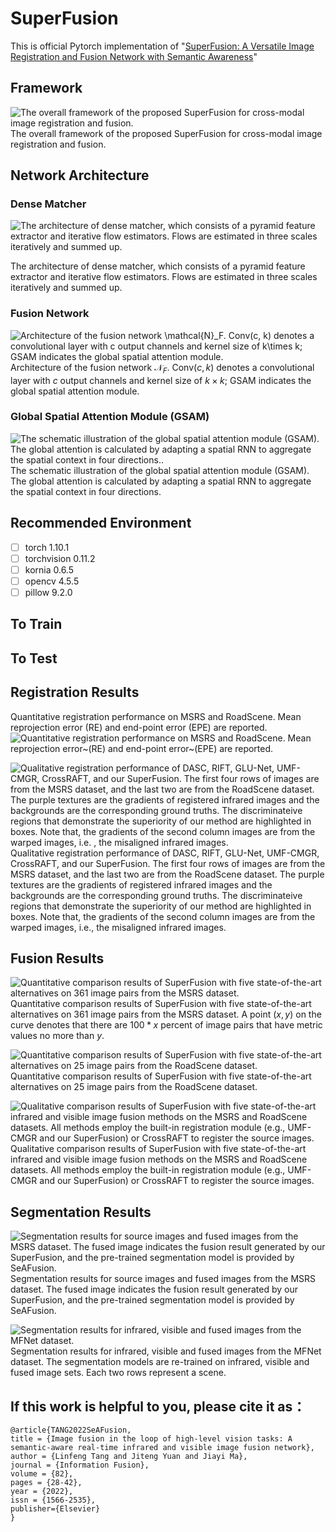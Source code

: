 


#  SuperFusion

This is official Pytorch implementation of "[SuperFusion: A Versatile Image Registration and Fusion Network with Semantic Awareness](https://www.sciencedirect.com/science/article/pii/S1566253521002542)"

## Framework
![The overall framework of the proposed SuperFusion for cross-modal image registration and fusion.](https://github.com/Linfeng-Tang/SuperFusion/blob/main/Figure/Overframe.jpg)
The overall framework of the proposed SuperFusion for cross-modal image registration and fusion.

## Network Architecture
### Dense Matcher
![The architecture of dense matcher, which consists of a pyramid feature extractor and iterative flow estimators. Flows are estimated in three scales iteratively and summed up.](https://github.com/Linfeng-Tang/SuperFusion/blob/main/Figure/DenseMatcher.jpg)

The architecture of dense matcher, which consists of a pyramid feature extractor and iterative flow estimators. Flows are estimated in three scales iteratively and summed up.
### Fusion Network
![Architecture of the fusion network $\mathcal{N}_F$. Conv($c, k$) denotes a convolutional layer with $c$ output channels and kernel size of $k\times k$; GSAM indicates the global spatial attention module.](https://github.com/Linfeng-Tang/SuperFusion/blob/main/Figure/FusionNet.jpg)
Architecture of the fusion network $\mathcal{N}_F$. Conv($c, k$) denotes a convolutional layer with $c$ output channels and kernel size of $k\times k$; GSAM indicates the global spatial attention module.

### Global Spatial Attention Module (GSAM)
![The schematic illustration of the global spatial attention module (GSAM). The global attention is calculated by adapting a spatial RNN to aggregate the spatial context in four directions..](https://github.com/Linfeng-Tang/SuperFusion/blob/main/Figure/SAM.jpg)
The schematic illustration of the global spatial attention module (GSAM). The global attention is calculated by adapting a spatial RNN to aggregate the spatial context in four directions.

## Recommended Environment

 - [ ] torch  1.10.1 
 - [ ] torchvision 0.11.2 
 - [ ] kornia 0.6.5
 - [ ] opencv  4.5.5 
 - [ ] pillow  9.2.0
 
## To Train

## To Test





## Registration Results
Quantitative registration performance on MSRS and RoadScene. Mean reprojection error (RE) and end-point error (EPE) are reported.
![Quantitative registration performance on MSRS and RoadScene. Mean reprojection error~(RE) and end-point error~(EPE) are reported.](https://github.com/Linfeng-Tang/SuperFusion/blob/main/Figure/Reg-table.jpg)


![Qualitative registration performance of DASC, RIFT, GLU-Net, UMF-CMGR, CrossRAFT, and our SuperFusion. The first four rows of images are from the MSRS dataset, and the last two are from the RoadScene dataset. The purple textures are the gradients of registered infrared images and the backgrounds are the corresponding ground truths. The discriminateive regions that demonstrate the superiority of our method are highlighted in boxes. Note that, the gradients of the second column images are from the warped images, i.e. , the misaligned infrared images.](https://github.com/Linfeng-Tang/SuperFusion/blob/main/Figure/Reg.jpg)
Qualitative registration performance of DASC, RIFT, GLU-Net, UMF-CMGR, CrossRAFT, and our SuperFusion. The first four rows of images are from the MSRS dataset, and the last two are from the RoadScene dataset. The purple textures are the gradients of registered infrared images and the backgrounds are the corresponding ground truths. The discriminateive regions that demonstrate the superiority of our method are highlighted in boxes. Note that, the gradients of the second column images are from the warped images, i.e., the misaligned infrared images.

## Fusion Results

![Quantitative comparison results of SuperFusion with five state-of-the-art alternatives on $361$ image pairs from the MSRS dataset.](https://github.com/Linfeng-Tang/SuperFusion/blob/main/Figure/MSRS.jpg)
Quantitative comparison results of SuperFusion with five state-of-the-art alternatives on $361$ image pairs from the MSRS dataset. A point $(x, y)$ on the curve denotes that there are $100 * x$ percent of image pairs that have metric values no more than $y$.

![Quantitative comparison results of SuperFusion with five state-of-the-art alternatives on $25$ image pairs from the RoadScene dataset.](https://github.com/Linfeng-Tang/SuperFusion/blob/main/Figure/RoadScene.jpg)
Quantitative comparison results of SuperFusion with five state-of-the-art alternatives on $25$ image pairs from the RoadScene dataset.

![Qualitative comparison results of SuperFusion with five state-of-the-art infrared and visible image fusion methods on the MSRS and RoadScene datasets. All methods employ the built-in registration module (e.g., UMF-CMGR and our SuperFusion) or CrossRAFT to register the source images.](https://github.com/Linfeng-Tang/SuperFusion/blob/main/Figure/Fusion.jpg)
Qualitative comparison results of SuperFusion with five state-of-the-art infrared and visible image fusion methods on the MSRS and RoadScene datasets. All methods employ the built-in registration module (e.g., UMF-CMGR and our SuperFusion) or CrossRAFT to register the source images.


## Segmentation Results

![Segmentation results for source images and fused images from the MSRS dataset.  The fused image indicates the fusion result generated by our SuperFusion, and the pre-trained segmentation model is provided by SeAFusion.](https://github.com/Linfeng-Tang/SuperFusion/blob/main/Figure/Segmentation-table.jpg)
Segmentation results for source images and fused images from the MSRS dataset.  The fused image indicates the fusion result generated by our SuperFusion, and the pre-trained segmentation model is provided by SeAFusion.

![Segmentation results for infrared, visible and fused images from the MFNet dataset.](https://github.com/Linfeng-Tang/SuperFusion/blob/main/Figure/Segmentation.jpg)
Segmentation results for infrared, visible and fused images from the MFNet dataset. The segmentation models are re-trained on infrared, visible and fused image sets.
Each two rows represent a scene.




## If this work is helpful to you, please cite it as：
```
@article{TANG2022SeAFusion,
title = {Image fusion in the loop of high-level vision tasks: A semantic-aware real-time infrared and visible image fusion network},
author = {Linfeng Tang and Jiteng Yuan and Jiayi Ma},
journal = {Information Fusion},
volume = {82},
pages = {28-42},
year = {2022},
issn = {1566-2535},
publisher={Elsevier}
}
```
